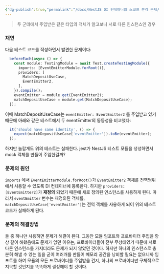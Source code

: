 ```yaml
---
{"dg-publish":true,"permalink":"/docs/NestJS DI 컨테이너의 스코프 분리 문제/","title":"NestJS DI 컨테이너의 스코프 분리 문제"}
---
```



> 두 군데에서 주입받은 같은 타입의 객체가 알고보니 서로 다른 인스턴스인 경우

### 재연

다음 테스트 코드를 작성하면서 발견한 문제이다:

```typescript
  beforeEach(async () => {
    const module: TestingModule = await Test.createTestingModule({
      imports: [EventEmitterModule.forRoot()],
      providers: [
        MatchDepositUseCase,
        EventEmitter2,
      ],
    }).compile();
    eventEmitter = module.get(EventEmitter2);
    matchDepositUseCase = module.get(MatchDepositUseCase);
  });
```

이때 MatchDepositUseCase는 `eventEmitter: EventEmitter2` 를 주입받고 있기 때문에 아래와 같은 테스트에서 두 eventEmitter의 동등성을 비교했다:

```typescript
  it('should have same identity', () => {
    expect(matchDepositUseCase['eventEmitter']).toBe(eventEmitter);
  });
```

하지만 놀랍게도 위의 테스트는 실패한다. jest가 NestJS 테스트 모듈을 생성하면서 mock 객체를 만들어 주입한걸까?

### 문제의 원인

`imports` 에서 `EventEmitterModule.forRoot()`가 `EventEmitter2` 객체를 전역범위에서 사용할 수 있도록 DI 컨테이너에 등록한다. 하지만 `providers: [EventEmitter2]`가 **재정의** 되었기 때문에 새로 정의된 인스턴스를 사용하게 된다. 따라서 `eventEmitter` 변수는 재정의된 객체를, `matchDepositUseCase['eventEmitter']`는 전역 객체를 사용하게 되어 위의 테스트 코드가 실패하게 된다.

### 문제의 해결방법

둘 중 하나만 사용하면 문제가 해결이 된다. 그동안 모듈 임포트와 프로바이더 주입을 항상 같이 해왔음에도 문제가 없던 이유는, 프로바이더들이 전부 무상태였기 때문에 서로 다른 인스턴스를 가지더라도 문제가 되지 않았던 것이다. 하지만 하나의 인스턴스로 충분히 해낼 수 있는 일을 굳이 여러개를 만들어 메모리 공간을 낭비할 필요는 없으니까 임포트를 하여 모듈의 모든 프로바이더를 주입받을 건지, 하나의 프로바이더만 구체적으로 지목할 것인지를 똑똑하게 결정해야 할 것이다.
